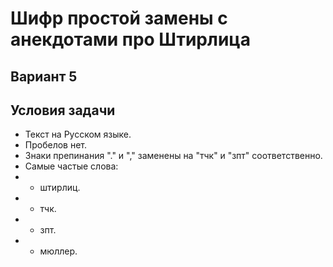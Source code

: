 # Шифр простой замены с анекдотами про Штирлица

## Вариант 5

## Условия задачи

- Текст на Русском языке.
- Пробелов нет.
- Знаки препинания "." и "," заменены на "тчк" и "зпт" соответственно.
- Самые частые слова:
- - штирлиц.
- - тчк.
- - зпт.
- - мюллер.
